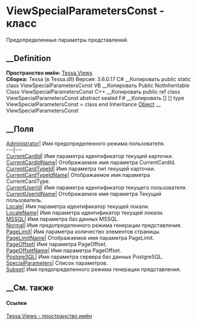 # ViewSpecialParametersConst - класс
Предопределенные параметры представлений.
## __Definition
 **Пространство имён:** [Tessa.Views](N_Tessa_Views.htm)  
 **Сборка:** Tessa (в Tessa.dll) Версия: 3.6.0.17
C# __Копировать
     public static class ViewSpecialParametersConst
VB __Копировать
     Public NotInheritable Class ViewSpecialParametersConst
C++ __Копировать
     public ref class ViewSpecialParametersConst abstract sealed
F# __Копировать
     [<AbstractClassAttribute>]
    [<SealedAttribute>]
    type ViewSpecialParametersConst = class end
Inheritance
    [Object](https://learn.microsoft.com/dotnet/api/system.object) __ ViewSpecialParametersConst
##  __Поля
[Administrator](F_Tessa_Views_ViewSpecialParametersConst_Administrator.htm)|
Имя предопределенного режима пользователя.  
---|---  
[CurrentCardId](F_Tessa_Views_ViewSpecialParametersConst_CurrentCardId.htm)|
Имя параметра идентификатор текущей карточки.  
[CurrentCardIdName](F_Tessa_Views_ViewSpecialParametersConst_CurrentCardIdName.htm)|
Отображаемое имя параметра CurrentCardId.  
[CurrentCardTypeId](F_Tessa_Views_ViewSpecialParametersConst_CurrentCardTypeId.htm)|
Имя параметра тип текущей карточки.  
[CurrentCardTypeIdName](F_Tessa_Views_ViewSpecialParametersConst_CurrentCardTypeIdName.htm)|
Отображаемое имя параметра CurrentCardType.  
[CurrentUserId](F_Tessa_Views_ViewSpecialParametersConst_CurrentUserId.htm)|
Имя параметра идентификатор текущего пользователя.  
[CurrentUserIdName](F_Tessa_Views_ViewSpecialParametersConst_CurrentUserIdName.htm)|
Отображаемое имя параметра Текущий пользователь.  
[Locale](F_Tessa_Views_ViewSpecialParametersConst_Locale.htm)|  Имя параметра
идентификатор текущей локали.  
[LocaleName](F_Tessa_Views_ViewSpecialParametersConst_LocaleName.htm)|  Имя
параметра идентификатор текущей локали.  
[MSSQL](F_Tessa_Views_ViewSpecialParametersConst_MSSQL.htm)|  Имя параметра
баз данных MSSQL.  
[Normal](F_Tessa_Views_ViewSpecialParametersConst_Normal.htm)|  Имя
предопределенного режима генерации представления.  
[PageLimit](F_Tessa_Views_ViewSpecialParametersConst_PageLimit.htm)|  Имя
параметра количество элементов страницы.  
[PageLimitName](F_Tessa_Views_ViewSpecialParametersConst_PageLimitName.htm)|
Отображаемое имя параметра PageLimit.  
[PageOffset](F_Tessa_Views_ViewSpecialParametersConst_PageOffset.htm)|  Имя
параметра PageOffset.  
[PageOffsetName](F_Tessa_Views_ViewSpecialParametersConst_PageOffsetName.htm)|
Имя параметра PageOffset.  
[PostgreSQL](F_Tessa_Views_ViewSpecialParametersConst_PostgreSQL.htm)|  Имя
параметра сервера баз данных PostgreSQL.  
[SpecialParameters](F_Tessa_Views_ViewSpecialParametersConst_SpecialParameters.htm)|
Список параметров.  
[Subset](F_Tessa_Views_ViewSpecialParametersConst_Subset.htm)|  Имя
предопределенного режима генерации представления.  
## __См. также
#### Ссылки
[Tessa.Views - пространство имён](N_Tessa_Views.htm)
